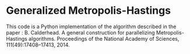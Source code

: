 # Generalized Metropolis-Hastings

This code is a Python implementation of the algorithm described in the paper : B. Calderhead. A general construction for parallelizing Metropolis-Hastings algorithms.
Proceedings of the National Academy of Sciences, 111(49):17408–17413, 2014.
